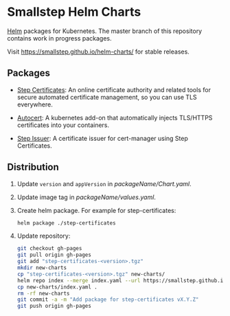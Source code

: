 # Smallstep Helm Charts

[Helm](https://helm.sh) packages for Kubernetes. The master branch of this
repository contains work in progress packages.

Visit https://smallstep.github.io/helm-charts/ for stable releases.

## Packages

* [Step Certificates](./step-certificates/README.md): An online certificate authority and
  related tools for secure automated certificate management, so you can use TLS
  everywhere.

* [Autocert](./autocert/README.md): A kubernetes add-on that automatically
  injects TLS/HTTPS certificates into your containers.

* [Step Issuer](./step-issuer/README.md): A certificate issuer for cert-manager
  using Step Certificates.

## Distribution

1. Update `version` and `appVersion` in _packageName/Chart.yaml_.

2. Update image tag in _packageName/values.yaml_.

3. Create helm package. For example for step-certificates:

   ```sh
   helm package ./step-certificates
   ```

4. Update repository:

   ```sh
   git checkout gh-pages
   git pull origin gh-pages
   git add "step-certificates-<version>.tgz"
   mkdir new-charts
   cp "step-certificates-<version>.tgz" new-charts/
   helm repo index --merge index.yaml --url https://smallstep.github.io/helm-charts/ new-charts
   cp new-charts/index.yaml .
   rm -rf new-charts
   git commit -a -m "Add package for step-certificates vX.Y.Z"
   git push origin gh-pages
   ```

